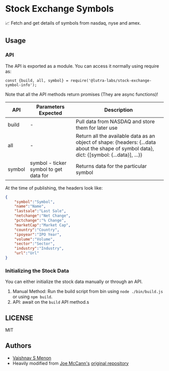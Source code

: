 # Stock Exchange Symbols

📈 Fetch and get details of symbols from nasdaq, nyse and amex.

## Usage

### API

The API is exported as a module. You can access it normally using require as:
```
const {build, all, symbol} = require('@lutra-labs/stock-exchange-symbol-info');
```

Note that all the API methods return promises (They are async functions)!

| API  | Parameters Expected | Description |
| ------------- | ------------- | ------------- |
| build  | -  | Pull data from NASDAQ and store them for later use  |
| all  | -  | Return all the available data as an object of shape: {headers: {...data about the shape of symbol data}, dict: {[symbol: {...data}], ...}}  |
| symbol  | symbol - ticker symbol to get data for  | Returns data for the particular symbol  |

At the time of publishing, the headers look like:
```json
{
    "symbol":"Symbol",
    "name":"Name",
    "lastsale":"Last Sale",
    "netchange":"Net Change",
    "pctchange":"% Change",
    "marketCap":"Market Cap",
    "country":"Country",
    "ipoyear":"IPO Year",
    "volume":"Volume",
    "sector":"Sector",
    "industry":"Industry",
    "url":"Url"
}
```
### Initializing the Stock Data
You can either initialize the stock data manually or through an API.
1. Manual Method: Run the build script from bin using `node ./bin/build.js` or using `npm build`.
2. API: await on the `build` API method.s


## LICENSE

MIT

## Authors
- [Vaishnav S Menon](https://github.com/vaishnavsm)
- Heavily modified from [Joe McCann's](https://twitter.com/joemccann) [original repository](https://github.com/joemccann/stock-exchange-symbols) 
